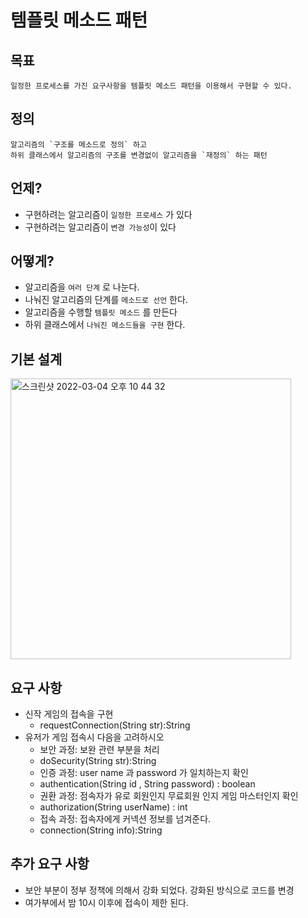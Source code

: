 # 템플릿 메소드 패턴

## 목표 

```text
일정한 프로세스를 가진 요구사항을 템플릿 메소드 패턴을 이용해서 구현할 수 있다.
```

## 정의

```text
알고리즘의 `구조를 메소드로 정의` 하고 
하위 클래스에서 알고리즘의 구조를 변경없이 알고리즘을 `재정의` 하는 패턴 
```

## 언제?

* 구현하려는 알고리즘이 `일정한 프로세스` 가 있다
* 구현하려는 알고리즘이 `변경 가능성`이 있다

## 어떻게?

* 알고리즘을 `여러 단계` 로 나눈다.
* 나눠진 알고리즘의 단계를 `메소드로 선언` 한다.
* 알고리즘을 수행할 `템플릿 메소드` 를 만든다
* 하위 클래스에서 `나눠진 메소드들을 구현` 한다.

## 기본 설계

<img width="449" alt="스크린샷 2022-03-04 오후 10 44 32" src="https://user-images.githubusercontent.com/53357210/156774279-f5df982d-aa9b-4363-8280-f4cb3c452ad0.png">

## 요구 사항

* 신작 게임의 접속을 구현
    * requestConnection(String str):String
* 유저가 게임 접속시 다음을 고려하시오
    * 보안 과정: 보완 관련 부분을 처리
    * doSecurity(String str):String
    * 인증 과정: user name 과 password 가 일치하는지 확인
    * authentication(String id , String password) : boolean
    * 권환 과정: 점속자가 유로 회원인지 무료회원 인지 게임 마스터인지 확인
    * authorization(String userName) : int
    * 접속 과정: 접속자에게 커넥션 정보를 넘겨준다.
    * connection(String info):String

## 추가 요구 사항

* 보안 부분이 정부 정책에 의해서 강화 되었다. 강화된 방식으로 코드를 변경
* 여가부에서 밤 10시 이후에 접속이 제한 된다.
